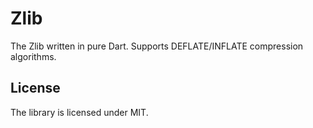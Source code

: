 Zlib
==
The Zlib written in pure Dart. Supports DEFLATE/INFLATE compression algorithms.

## License
The library is licensed under MIT.